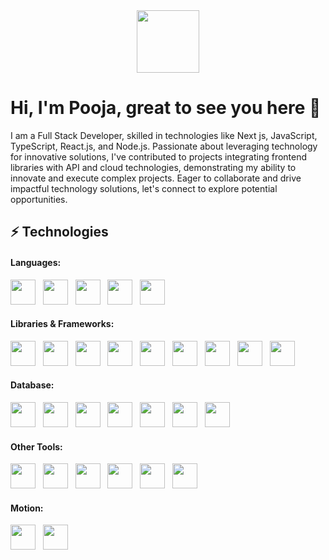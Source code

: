

  <div id="header" align="center">
  <img src="https://media.giphy.com/media/M9gbBd9nbDrOTu1Mqx/giphy.gif" width="100"/>
</div>
<div>
  <h1> Hi, I'm <span color="blue">Pooja</span>, great to see you here 👋</h1>
</div>
<p>
  I am a Full Stack Developer, skilled in technologies like Next js, JavaScript, TypeScript, React.js, and Node.js. Passionate about leveraging technology for innovative solutions, I've contributed to projects integrating frontend libraries with API and cloud technologies, demonstrating my ability to innovate and execute complex projects. Eager to collaborate and drive impactful technology solutions, let's connect to explore potential opportunities.
</p>

<div>
  <h2>⚡ Technologies </h2>
</div>
<h4 class="heading-element" dir="auto">
  Languages: 
</h4>
<p>
   <img width="40" height="40" src="https://skillicons.dev/icons?i=javascript"></img>&nbsp;&nbsp;
    <img width="40" height="40" src="https://skillicons.dev/icons?i=ts"></img>&nbsp;&nbsp;
    <img width="40" height="40" src="https://skillicons.dev/icons?i=html"></img>&nbsp;&nbsp;
     <img width="40" height="40" src="https://skillicons.dev/icons?i=css"></img>&nbsp;&nbsp;
  <img width="40" height="40" src="https://skillicons.dev/icons?i=java"></img>&nbsp;&nbsp;
  </p>
  <h4>Libraries & Frameworks:</h4>
  <p>
   <img width="40" height="40" src="https://skillicons.dev/icons?i=react"></img>&nbsp;&nbsp;
    <img width="40" height="40" src="https://skillicons.dev/icons?i=nodejs"></img>&nbsp;&nbsp;
     <img width="40" height="40" src="https://skillicons.dev/icons?i=tailwindcss"></img>&nbsp;&nbsp;
      <img width="40" height="40" src="https://skillicons.dev/icons?i=express"></img>&nbsp;&nbsp;
  <img width="40" height="40" src="https://skillicons.dev/icons?i=next"></img>&nbsp;&nbsp;
  <img width="40" height="40" src="https://skillicons.dev/icons?i=graphql"></img>&nbsp;&nbsp;
  <img width="40" height="40" src="https://skillicons.dev/icons?i=redux"></img>&nbsp;&nbsp;
  <img width="40" height="40" src="https://skillicons.dev/icons?i=vite"></img>&nbsp;&nbsp;
   <img width="40" height="40" src="https://skillicons.dev/icons?i=materialui"></img>&nbsp;&nbsp;
  </p>
<h4 class="heading-element" dir="auto">
 Database:  
</h4>
<p>  
<img width="40" height="40" src="https://skillicons.dev/icons?i=mongodb"></img>&nbsp;&nbsp;
<img width="40" height="40" src="https://skillicons.dev/icons?i=mysql"></img>&nbsp;&nbsp;
<img width="40" height="40" src="https://skillicons.dev/icons?i=firebase"></img>&nbsp;&nbsp;
<img width="40" height="40" src="https://skillicons.dev/icons?i=gcp"></img>&nbsp;&nbsp;
<img width="40" height="40" src="https://skillicons.dev/icons?i=prisma"></img>&nbsp;&nbsp;
 <img width="40" height="40" src="https://skillicons.dev/icons?i=aws"></img>&nbsp;&nbsp;
  <img width="40" height="40" src="https://skillicons.dev/icons?i=planetscale"></img>&nbsp;&nbsp;
</p>
<h4>Other Tools:</h4>
<p>
 <img width="40" height="40" src="https://skillicons.dev/icons?i=vscode"></img>&nbsp;&nbsp;
 <img width="40" height="40" src="https://skillicons.dev/icons?i=idea"></img>&nbsp;&nbsp;
  <img width="40" height="40" src="https://skillicons.dev/icons?i=git"></img>&nbsp;&nbsp;
   <img width="40" height="40" src="https://skillicons.dev/icons?i=postman"></img>&nbsp;&nbsp;
  <img width="40" height="40" src="https://skillicons.dev/icons?i=figma"></img>&nbsp;&nbsp;
  <img width="40" height="40" src="https://skillicons.dev/icons?i=replit"></img>&nbsp;&nbsp;
</p>
  <h4  class="heading-element" dir="auto">
    Motion:
  </h4>
  <p>
     <img width="40" height="40" src="https://skillicons.dev/icons?i=p5js"></img>&nbsp;&nbsp;
    <img width="40" height="40" src="https://cdn.worldvectorlogo.com/logos/gsap-greensock.svg"></img>&nbsp;&nbsp;
  </p>
  



                                            
                                                
